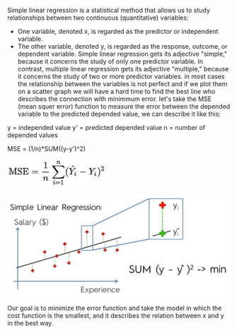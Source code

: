 Simple linear regression is a statistical method that allows us to study relationships between two continuous (quantitative) variables:
* One variable, denoted x, is regarded as the predictor or independent variable.
* The other variable, denoted y, is regarded as the response, outcome, or dependent variable.
Simple linear regression gets its adjective "simple," because it concerns the study of only one predictor variable. In contrast, multiple linear regression gets its adjective "multiple," because it concerns the study of two or more predictor variables.
in most cases the relationship between the variables is not perfect and if we plot them on a scatter graph we will have a hard time
to find the best line who describes the connection with minimmum error.
let's take the MSE (mean squer error) function to measure the error between the depended variable to the predicted depended value,
we can describe it like this:

y  = independed value
y' = predicted depended value
n  = number of depended values

MSE = (1/n)*SUM((y-y')^2)

![picture alt](https://github.com/amitsason/Machine-Learning/blob/master/Regression/Simple%20Linear%20Regression/mse.JPG)


![picture alt](https://github.com/amitsason/Machine-Learning/blob/master/Regression/Simple%20Linear%20Regression/mse%20example.JPG)

Our goal is to minimize the error function and take the model in which the cost function is the smallest, and it describes the relation 
between x and y in the best way.
